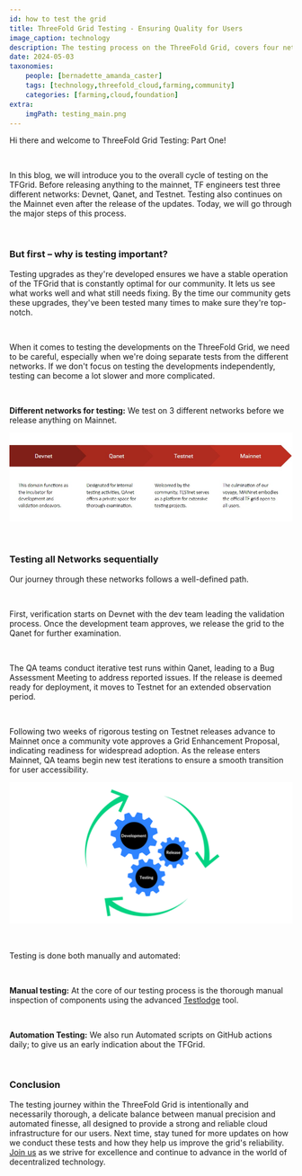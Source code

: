 ```yaml
---
id: how to test the grid
title: ThreeFold Grid Testing - Ensuring Quality for Users
image_caption: technology
description: The testing process on the ThreeFold Grid, covers four networks and using both manual and automated tests for stability and reliability.
date: 2024-05-03
taxonomies:
    people: [bernadette_amanda_caster]
    tags: [technology,threefold_cloud,farming,community]
    categories: [farming,cloud,foundation]
extra:
    imgPath: testing_main.png
---
```


Hi there and welcome to ThreeFold Grid Testing: Part One!

</br>

In this blog, we will introduce you to the overall cycle of testing on the TFGrid. Before releasing anything to the mainnet, TF engineers test three different networks: Devnet, Qanet, and Testnet. Testing also continues on the Mainnet even after the release of the updates. Today, we will go through the major steps of this process. 

</br>

### But first – why is testing important?
Testing upgrades as they're developed ensures we have a stable operation of the TFGrid that is constantly optimal for our community. It lets us see what works well and what still needs fixing. By the time our community gets these upgrades, they've been tested many times to make sure they're top-notch.

</br>

When it comes to testing the developments on the ThreeFold Grid, we need to be careful, especially when we're doing separate tests from the different networks. If we don't focus on testing the developments independently, testing can become a lot slower and more complicated.

</br>

**Different networks for testing:** We test on 3 different networks before we release anything on Mainnet.

![Image](./testing_roadmap.jpg)

</br>

### Testing all Networks sequentially
Our journey through these networks follows a well-defined path.

</br>

First, verification starts on Devnet with the dev team leading the validation process. Once the development team approves, we release the grid to the Qanet for further examination.

</br>

The QA teams conduct iterative test runs within Qanet, leading to a Bug Assessment Meeting to address reported issues. If the release is deemed ready for deployment, it moves to Testnet for an extended observation period.

</br>

Following two weeks of rigorous testing on Testnet releases advance to Mainnet once a community vote approves a Grid Enhancement Proposal, indicating readiness for widespread adoption. As the release enters Mainnet, QA teams begin new test iterations to ensure a smooth transition for user accessibility.

![Image](./testing_cycle.png)

</br>

Testing is done both manually and automated: 

</br>

**Manual testing:** At the core of our testing process is the thorough manual inspection of components using the advanced [Testlodge](https://manual.grid.tf/knowledge_base/collaboration/testing/testlodge.html) tool. 

</br>

**Automation Testing:** We also run Automated scripts on GitHub actions daily; to give us an early indication about the TFGrid.

</br>

### Conclusion

The testing journey within the ThreeFold Grid is intentionally and necessarily thorough, a delicate balance between manual precision and automated finesse, all designed to provide a strong and reliable cloud infrastructure for our users. Next time, stay tuned for more updates on how we conduct these tests and how they help us improve the grid's reliability. [Join us](https://t.me/threefoldtesting) as we strive for excellence and continue to advance in the world of decentralized technology.
